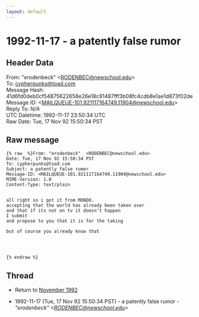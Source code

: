 ```yaml
---
layout: default
---
```


# 1992-11-17 - a patently false rumor

## Header Data

From: "erodenbeck"  \<RODENBEC@newschool.edu\><br>
To: cypherpunks@toad.com<br>
Message Hash: 41d6fd0deb0cf54875622658e26e18c91487fff3b08fc4cdb8e1ae1d873f02de<br>
Message ID: \<MAILQUEUE-101.921117164749.11904@newschool.edu\><br>
Reply To: _N/A_<br>
UTC Datetime: 1992-11-17 23:50:34 UTC<br>
Raw Date: Tue, 17 Nov 92 15:50:34 PST<br>

## Raw message

```
{% raw  %}From: "erodenbeck"  <RODENBEC@newschool.edu>
Date: Tue, 17 Nov 92 15:50:34 PST
To: cypherpunks@toad.com
Subject: a patently false rumor
Message-ID: <MAILQUEUE-101.921117164749.11904@newschool.edu>
MIME-Version: 1.0
Content-Type: text/plain


all right so i got it from MONDO.
accepting that the world has already been taken over
and that if its not on tv it doesn't happen
I submit
and propose to you that it is for the taking

but of course you already know that




{% endraw %}
```

## Thread

+ Return to [November 1992](/archive/1992/11)

+ 1992-11-17 (Tue, 17 Nov 92 15:50:34 PST) - a patently false rumor - _"erodenbeck"  \<RODENBEC@newschool.edu\>_

